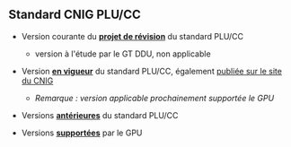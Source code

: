 ## Standard CNIG PLU/CC

- Version courante du [**projet de révision**](https://github.com/cnigfr/schema-plan-local-urbanisme/tree/main/standard/standard%20PLU-CC%20version%20courante%20du%20projet%20de%20r%C3%A9vision) du standard PLU/CC
  - version à l'étude par le GT DDU, non applicable
- Version [**en vigueur**](https://github.com/cnigfr/schema-plan-local-urbanisme/tree/main/standard/standard%20PLU-CC%20version%20en%20vigueur%20publi%C3%A9e) du standard PLU/CC, également [publiée sur le site du CNIG](https://cnig.gouv.fr/ressources-dematerialisation-documents-d-urbanisme-a2732.html)
  - _Remarque : version applicable prochainement supportée le GPU_
    
- Versions [**antérieures**](https://github.com/cnigfr/schema-plan-local-urbanisme/tree/main/standard/standard%20PLU-CC%20versions%20ant%C3%A9rieures) du standard PLU/CC
  
- Versions [**supportées**](https://www.geoportail-urbanisme.gouv.fr/manuals/) par le GPU

